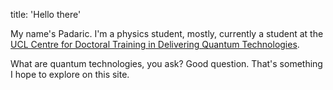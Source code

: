 title: 'Hello there'

My name's Padaric. I'm a physics student, mostly, currently a student at the [UCL Centre for Doctoral Training in Delivering Quantum Technologies](http://www.ucl.ac.uk/quantum).

What are quantum technologies, you ask? Good question. That's something I hope to explore on this site. 